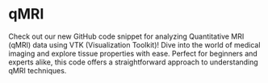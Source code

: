 # qMRI
Check out our new GitHub code snippet for analyzing Quantitative MRI (qMRI) data using VTK (Visualization Toolkit)! Dive into the world of medical imaging and explore tissue properties with ease. Perfect for beginners and experts alike, this code offers a straightforward approach to understanding qMRI techniques. 
